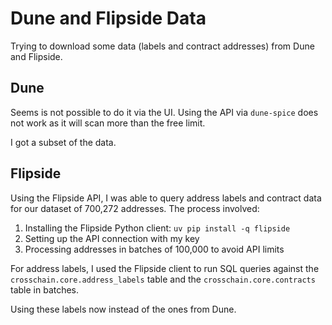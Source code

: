 # Dune and Flipside Data

Trying to download some data (labels and contract addresses) from Dune and Flipside.

## Dune

Seems is not possible to do it via the UI. Using the API via `dune-spice` does not work as it will scan more than the free limit.

I got a subset of the data.

## Flipside

Using the Flipside API, I was able to query address labels and contract data for our dataset of 700,272 addresses. The process involved:

1. Installing the Flipside Python client: `uv pip install -q flipside`
2. Setting up the API connection with my key
3. Processing addresses in batches of 100,000 to avoid API limits

For address labels, I used the Flipside client to run SQL queries against the `crosschain.core.address_labels` table and the `crosschain.core.contracts` table in batches.

Using these labels now instead of the ones from Dune.
